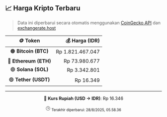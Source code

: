 

<!-- HARGA_KRIPTO -->
## 📈 Harga Kripto Terbaru

> Data ini diperbarui secara otomatis menggunakan [CoinGecko API](https://www.coingecko.com/) dan [exchangerate.host](https://exchangerate.host/)

<div align="center">

| 🪙 Token | 💰 Harga (IDR) |
|:------:|---------------:|
| 🟠 **Bitcoin (BTC)**   | Rp 1.821.467.047 |
| 🔵 **Ethereum (ETH)**  | Rp 73.980.677 |
| 🟣 **Solana (SOL)**    | Rp 3.342.801 |
| 🟢 **Tether (USDT)**   | Rp 16.349 |

---

💱 **Kurs Rupiah (USD → IDR)**: Rp 16.346

🕒 <sub>Terakhir diperbarui: 28/8/2025, 05.58.36</sub>

</div>
<!-- /HARGA_KRIPTO -->